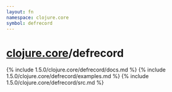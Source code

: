 ```yaml
---
layout: fn
namespace: clojure.core
symbol: defrecord
---
```


# [clojure.core](../)/defrecord

{% include 1.5.0/clojure.core/defrecord/docs.md %}
{% include 1.5.0/clojure.core/defrecord/examples.md %}
{% include 1.5.0/clojure.core/defrecord/src.md %}

